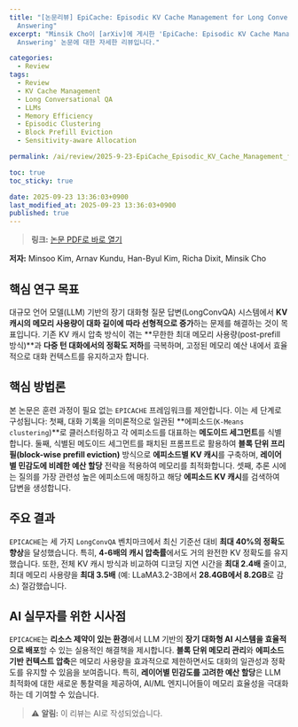 ```yaml
---
title: "[논문리뷰] EpiCache: Episodic KV Cache Management for Long Conversational Question
  Answering"
excerpt: "Minsik Cho이 [arXiv]에 게시한 'EpiCache: Episodic KV Cache Management for Long Conversational Question
  Answering' 논문에 대한 자세한 리뷰입니다."

categories:
  - Review
tags:
  - Review
  - KV Cache Management
  - Long Conversational QA
  - LLMs
  - Memory Efficiency
  - Episodic Clustering
  - Block Prefill Eviction
  - Sensitivity-aware Allocation

permalink: /ai/review/2025-9-23-EpiCache_Episodic_KV_Cache_Management_for_Long_Conversational_Question_Answering/

toc: true
toc_sticky: true

date: 2025-09-23 13:36:03+0900
last_modified_at: 2025-09-23 13:36:03+0900
published: true
---
```

> **링크:** [논문 PDF로 바로 열기](https://arxiv.org/abs/2509.17396)

**저자:** Minsoo Kim, Arnav Kundu, Han-Byul Kim, Richa Dixit, Minsik Cho



## 핵심 연구 목표
대규모 언어 모델(LLM) 기반의 장기 대화형 질문 답변(LongConvQA) 시스템에서 **KV 캐시의 메모리 사용량이 대화 길이에 따라 선형적으로 증가**하는 문제를 해결하는 것이 목표입니다. 기존 KV 캐시 압축 방식이 겪는 **무한한 최대 메모리 사용량(post-prefill 방식)**과 **다중 턴 대화에서의 정확도 저하**를 극복하며, 고정된 메모리 예산 내에서 효율적으로 대화 컨텍스트를 유지하고자 합니다.

## 핵심 방법론
본 논문은 훈련 과정이 필요 없는 `EPICACHE` 프레임워크를 제안합니다. 이는 세 단계로 구성됩니다: 첫째, 대화 기록을 의미론적으로 일관된 **에피소드(`K-Means clustering`)**로 클러스터링하고 각 에피소드를 대표하는 **메도이드 세그먼트**를 식별합니다. 둘째, 식별된 메도이드 세그먼트를 패치된 프롬프트로 활용하여 **블록 단위 프리필(block-wise prefill eviction)** 방식으로 **에피소드별 KV 캐시**를 구축하며, **레이어별 민감도에 비례한 예산 할당** 전략을 적용하여 메모리를 최적화합니다. 셋째, 추론 시에는 질의를 가장 관련성 높은 에피소드에 매칭하고 해당 **에피소드 KV 캐시**를 검색하여 답변을 생성합니다.

## 주요 결과
`EPICACHE`는 세 가지 `LongConvQA` 벤치마크에서 최신 기준선 대비 **최대 40%의 정확도 향상**을 달성했습니다. 특히, **4-6배의 캐시 압축률**에서도 거의 완전한 KV 정확도를 유지했습니다. 또한, 전체 KV 캐시 방식과 비교하여 디코딩 지연 시간을 **최대 2.4배** 줄이고, 최대 메모리 사용량을 **최대 3.5배** (예: LLaMA3.2-3B에서 **28.4GB에서 8.2GB**로 감소) 절감했습니다.

## AI 실무자를 위한 시사점
`EPICACHE`는 **리소스 제약이 있는 환경**에서 LLM 기반의 **장기 대화형 AI 시스템을 효율적으로 배포**할 수 있는 실용적인 해결책을 제시합니다. **블록 단위 메모리 관리**와 **에피소드 기반 컨텍스트 압축**은 메모리 사용량을 효과적으로 제한하면서도 대화의 일관성과 정확도를 유지할 수 있음을 보여줍니다. 특히, **레이어별 민감도를 고려한 예산 할당**은 LLM 최적화에 대한 새로운 통찰력을 제공하여, AI/ML 엔지니어들이 메모리 효율성을 극대화하는 데 기여할 수 있습니다.

> ⚠️ **알림:** 이 리뷰는 AI로 작성되었습니다.
